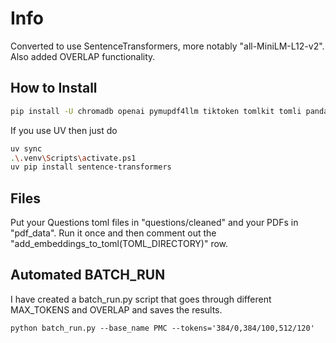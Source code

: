 # Info

Converted to use SentenceTransformers, more notably "all-MiniLM-L12-v2".
Also added OVERLAP functionality.

## How to Install

```bash
pip install -U chromadb openai pymupdf4llm tiktoken tomlkit tomli pandas matplotlib seaborn openpyxl levenshtein tqdm joblib sentence-transformers
```

If you use UV then just do

```bash
uv sync
.\.venv\Scripts\activate.ps1
uv pip install sentence-transformers
```

## Files

Put your Questions toml files in "questions/cleaned" and your PDFs in "pdf_data". Run it once and then comment out the
"add_embeddings_to_toml(TOML_DIRECTORY)" row.

## Automated BATCH_RUN

I have created a batch_run.py script that goes through different MAX_TOKENS and OVERLAP and saves the results.

```pwsh
python batch_run.py --base_name PMC --tokens='384/0,384/100,512/120'
```
